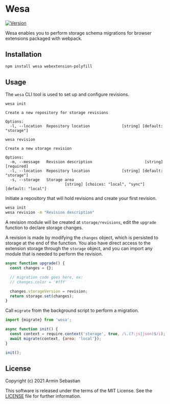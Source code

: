 # Wesa

[![Version](https://img.shields.io/npm/v/wesa.svg?colorB=007EC6)](https://www.npmjs.com/package/wesa)

Wesa enables you to perform storage schema migrations
for browser extensions packaged with webpack.

## Installation

```sh
npm install wesa webextension-polyfill
```

## Usage

The `wesa` CLI tool is used to set up and configure revisions.

```
wesa init

Create a new repository for storage revisions

Options:
  -l, --location  Repository location              [string] [default: "storage"]
```

```
wesa revision

Create a new storage revision

Options:
  -m, --message   Revision description                       [string] [required]
  -l, --location  Repository location              [string] [default: "storage"]
  -s, --storage   Storage area
                          [string] [choices: "local", "sync"] [default: "local"]
```

Initiate a repository that will hold revisions and create your first revision.

```sh
wesa init
wesa revision -m "Revision description"
```

A revision module will be created at `storage/revisions`, edit the `upgrade`
function to declare storage changes.

A revision is made by modifying the `changes` object, which is persisted
to storage at the end of the function. You also have direct access
to the extension storage through the `storage` object, and you can
import any module that is needed to perform the revision.

```js
async function upgrade() {
  const changes = {};

  // migration code goes here, ex:
  // changes.color = '#fff'

  changes.storageVersion = revision;
  return storage.set(changes);
}
```

Call `migrate` from the background script to perform a migration.

```js
import {migrate} from 'wesa';

async function init() {
  const context = require.context('storage', true, /\.(?:js|json)$/i);
  await migrate(context, {area: 'local'});
}

init();
```

## License

Copyright (c) 2021 Armin Sebastian

This software is released under the terms of the MIT License.
See the [LICENSE](LICENSE) file for further information.
